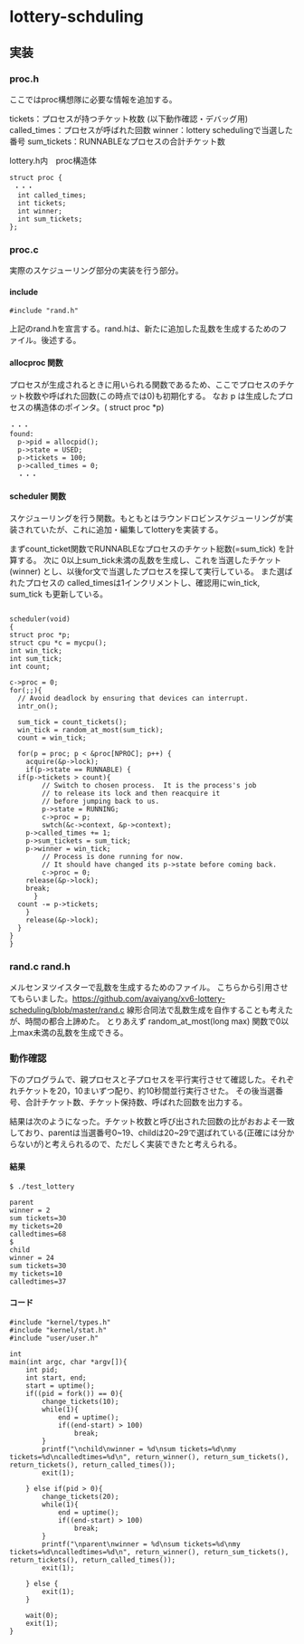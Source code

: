 # lottery-schduling

## 実装

### proc.h
ここではproc構想隊に必要な情報を追加する。

tickets：プロセスが持つチケット枚数
(以下動作確認・デバッグ用)
called_times：プロセスが呼ばれた回数
winner：lottery schedulingで当選した番号
sum_tickets：RUNNABLEなプロセスの合計チケット数

lottery.h内　proc構造体
```
struct proc {
 ・・・
  int called_times;
  int tickets;
  int winner;
  int sum_tickets;
}; 

```

### proc.c
実際のスケジューリング部分の実装を行う部分。

#### include
```
#include "rand.h"
```
上記のrand.hを宣言する。rand.hは、新たに追加した乱数を生成するためのファイル。後述する。

#### allocproc 関数
プロセスが生成されるときに用いられる関数であるため、ここでプロセスのチケット枚数や呼ばれた回数(この時点では0)も初期化する。
なお p は生成したプロセスの構造体のポインタ。( struct proc *p)
```
・・・
found:
  p->pid = allocpid();
  p->state = USED;
  p->tickets = 100;
  p->called_times = 0;
  ・・・
  ```
  
  #### scheduler 関数
  スケジューリングを行う関数。もともとはラウンドロビンスケジューリングが実装されていたが、これに追加・編集してlotteryを実装する。
  
  まずcount_ticket関数でRUNNABLEなプロセスのチケット総数(=sum_tick) を計算する。
  次に 0以上sum_tick未満の乱数を生成し、これを当選したチケット (winner) とし、以後for文で当選したプロセスを探して実行している。
  また選ばれたプロセスの called_timesは1インクリメントし、確認用にwin_tick, sum_tick も更新している。
  
  ```
  
  scheduler(void)
{
  struct proc *p;
  struct cpu *c = mycpu();
  int win_tick;
  int sum_tick;
  int count;

  c->proc = 0;
  for(;;){
    // Avoid deadlock by ensuring that devices can interrupt.
    intr_on();

    sum_tick = count_tickets();
    win_tick = random_at_most(sum_tick);
    count = win_tick;

    for(p = proc; p < &proc[NPROC]; p++) {
      acquire(&p->lock);
      if(p->state == RUNNABLE) {
	if(p->tickets > count){
          // Switch to chosen process.  It is the process's job
          // to release its lock and then reacquire it
          // before jumping back to us.
          p->state = RUNNING;
          c->proc = p;
          swtch(&c->context, &p->context);
	  p->called_times += 1;
	  p->sum_tickets = sum_tick;
	  p->winner = win_tick;
          // Process is done running for now.
          // It should have changed its p->state before coming back.
          c->proc = 0;
	  release(&p->lock);
	  break;
        }
	count -= p->tickets;
      }
      release(&p->lock);
    }
  }
}

```

### rand.c rand.h
メルセンヌツイスターで乱数を生成するためのファイル。
こちらから引用させてもらいました。https://github.com/avaiyang/xv6-lottery-scheduling/blob/master/rand.c
線形合同法で乱数生成を自作することも考えたが、時間の都合上諦めた。
とりあえず random_at_most(long max) 関数で0以上max未満の乱数を生成できる。

### 動作確認
下のプログラムで、親プロセスと子プロセスを平行実行させて確認した。それぞれチケットを20，10まいずつ配り、約10秒間並行実行させた。
その後当選番号、合計チケット数、チケット保持数、呼ばれた回数を出力する。

結果は次のようになった。チケット枚数と呼び出された回数の比がおおよそ一致しており、parentは当選番号0~19、childは20~29で選ばれている(正確には分からないが)と考えられるので、ただしく実装できたと考えられる。

#### 結果
```
$ ./test_lottery

parent
winner = 2
sum tickets=30
my tickets=20
calledtimes=68
$ 
child
winner = 24
sum tickets=30
my tickets=10
calledtimes=37
```

#### コード
```
#include "kernel/types.h"
#include "kernel/stat.h"
#include "user/user.h"

int
main(int argc, char *argv[]){
	int pid;
	int start, end;
	start = uptime();
	if((pid = fork()) == 0){
		change_tickets(10);
		while(1){
			end = uptime();
			if((end-start) > 100)
				break;
		}
		printf("\nchild\nwinner = %d\nsum tickets=%d\nmy tickets=%d\ncalledtimes=%d\n", return_winner(), return_sum_tickets(), return_tickets(), return_called_times());
		exit(1);

	} else if(pid > 0){
		change_tickets(20);
		while(1){
			end = uptime();
			if((end-start) > 100)
				break;
		}
		printf("\nparent\nwinner = %d\nsum tickets=%d\nmy tickets=%d\ncalledtimes=%d\n", return_winner(), return_sum_tickets(), return_tickets(), return_called_times());
		exit(1);
		
	} else {
		exit(1);
	}

	wait(0);
	exit(1);
}

```

